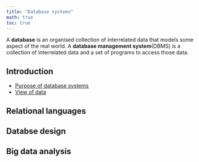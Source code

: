 ```yaml
---
title: "Database systems"
math: true
toc: true
---
```


A **database** is an organised collection of interrelated data that models some aspect of the real world.
A **database management system**(DBMS) is a collection of interrelated data and a set of programs to access those data.

## Introduction
- [Purpose of database systems](notes/Purpose%20of%20database%20systems.md)
- [View of data](notes/View%20of%20data.md)

## Relational languages

## Databse design

## Big data analysis
